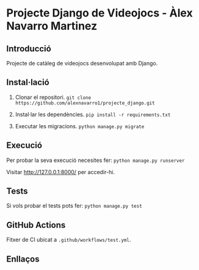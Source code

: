 # Projecte Django de Videojocs - Àlex Navarro Martinez

## Introducció
Projecte de catàleg de videojocs desenvolupat amb Django.

## Instal·lació
1. Clonar el repositori.
`git clone https://github.com/alexnavarro1/projecte_django.git`

2. Instal·lar les dependències.
`pip install -r requirements.txt`

3. Executar les migracions.
`python manage.py migrate`

## Execució
Per probar la seva execució necesites fer:
`python manage.py runserver`  

Visitar http://127.0.0.1:8000/ per accedir-hi.

## Tests
Si vols probar el tests pots fer:
`python manage.py test`

## GitHub Actions
Fitxer de CI ubicat a `.github/workflows/test.yml`.

## Enllaços
